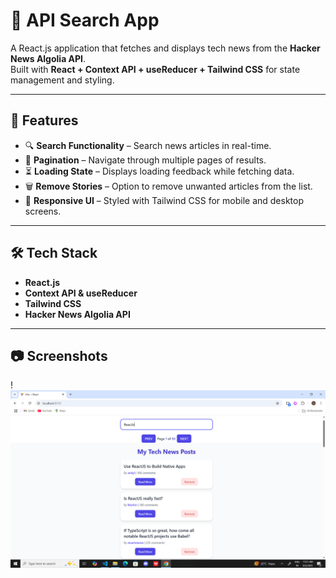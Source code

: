 # 📰 API Search App

A React.js application that fetches and displays tech news from the **Hacker News Algolia API**.  
Built with **React + Context API + useReducer + Tailwind CSS** for state management and styling.

---

## 🚀 Features
- 🔍 **Search Functionality** – Search news articles in real-time.
- 📄 **Pagination** – Navigate through multiple pages of results.
- ⏳ **Loading State** – Displays loading feedback while fetching data.
- 🗑 **Remove Stories** – Option to remove unwanted articles from the list.
- 🎨 **Responsive UI** – Styled with Tailwind CSS for mobile and desktop screens.

---

## 🛠 Tech Stack
- **React.js**
- **Context API & useReducer**
- **Tailwind CSS**
- **Hacker News Algolia API**

---

## 📷 Screenshots

!![Home Page](<Screenshot (301)-1.png>)



